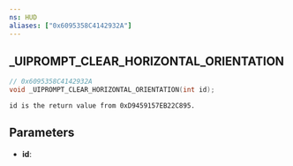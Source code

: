 ```yaml
---
ns: HUD
aliases: ["0x6095358C4142932A"]
---
```

## _UIPROMPT_CLEAR_HORIZONTAL_ORIENTATION

```c
// 0x6095358C4142932A
void _UIPROMPT_CLEAR_HORIZONTAL_ORIENTATION(int id);
```

```
id is the return value from 0xD9459157EB22C895.
```

## Parameters
* **id**:
